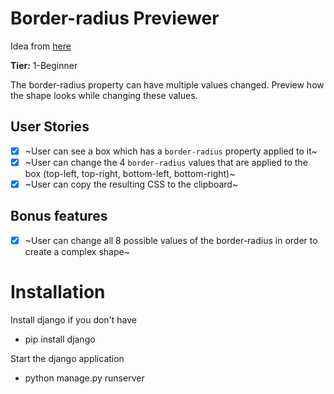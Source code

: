 # Border-radius Previewer

Idea from [here](https://github.com/florinpop17/app-ideas)

**Tier:** 1-Beginner

The border-radius property can have multiple values changed. Preview how the shape looks while changing these values.

## User Stories

-   [x] ~User can see a box which has a `border-radius` property applied to it~
-   [x] ~User can change the 4 `border-radius` values that are applied to the box (top-left, top-right, bottom-left, bottom-right)~
-   [x] ~User can copy the resulting CSS to the clipboard~

## Bonus features

-   [x] ~User can change all 8 possible values of the border-radius in order to create a complex shape~

# Installation

Install django if you don't have
  - pip install django

Start the django application
  - python manage.py runserver